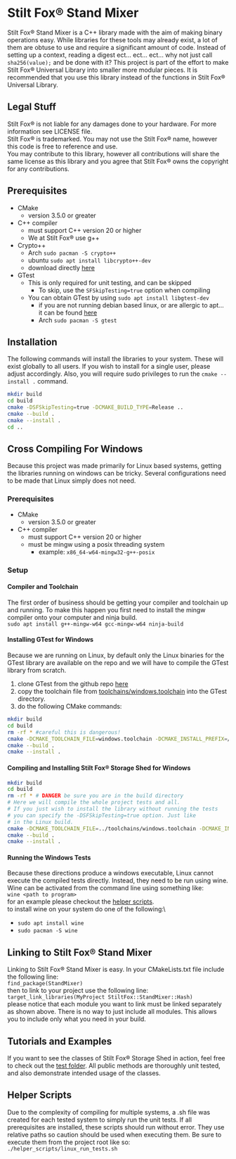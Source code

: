# Stilt Fox&reg; Stand Mixer
Stilt Fox&reg; Stand Mixer is a C++ library made with the aim of making binary operations easy. While libraries for these
tools may already exist, a lot of them are obtuse to use and require a significant amount of code. Instead of setting up
a context, reading a digest ect... ect... ect... why not just call `sha256(value);` and be done with it? This project
is part of the effort to make Stilt Fox&reg; Universal Library into smaller more modular pieces. It is recommended that
you use this library instead of the functions in Stilt Fox&reg; Universal Library.

## Legal Stuff
Stilt Fox&reg; is not liable for any damages done to your hardware. For more information see LICENSE file.\
Stilt Fox&reg; is trademarked. You may not use the Stilt Fox&reg; name, however this code is free to reference and use.\
You may contribute to this library, however all contributions will share the same license as this library and you agree that Stilt Fox&reg; owns the copyright for any contributions.

## Prerequisites
- CMake
  - version 3.5.0 or greater
- C++ compiler
  - must support C++ version 20 or higher
  - We at Stilt Fox&reg; use g++
- Crypto++
  - Arch `sudo pacman -S crypto++`
  - ubuntu `sudo apt install libcrypto++-dev`
  - download directly [here](https://cryptopp.com/#download)
- GTest
    - This is only required for unit testing, and can be skipped
        - To skip, use the `SFSkipTesting=true` option when compiling
    - You can obtain GTest by using `sudo apt install libgtest-dev`
        - if you are not running debian based linux, or are allergic to apt... it can be found [here](https://github.com/google/googletest)
        - Arch `sudo pacman -S gtest`

## Installation
The following commands will install the libraries to your system. These will exist globally to all users. If you wish to
install for a single user, please adjust accordingly. Also, you will require sudo privileges to run the `cmake --install .`
command.
```bash
mkdir build
cd build
cmake -DSFSkipTesting=true -DCMAKE_BUILD_TYPE=Release .. 
cmake --build .
cmake --install .
cd ..
```

## Cross Compiling For Windows
Because this project was made primarily for Linux based systems, getting the libraries running on windows can be tricky. Several configurations need to be made that Linux simply does not need.

### Prerequisites
- CMake
    - version 3.5.0 or greater
- C++ compiler
    - must support C++ version 20 or higher
    - must be mingw using a posix threading system
        - example: `x86_64-w64-mingw32-g++-posix`

### Setup
#### Compiler and Toolchain
The first order of business should be getting your compiler and toolchain up and running. To make this happen you first need to install the mingw compiler onto your computer and ninja build.\
`sudo apt install g++-mingw-w64 gcc-mingw-w64 ninja-build`

#### Installing GTest for Windows
Because we are running on Linux, by default only the Linux binaries for the GTest library are available on the repo and we will have to compile the GTest library from scratch.
1. clone GTest from the github repo [here](https://github.com/google/googletest)
2. copy the toolchain file from [toolchains/windows.toolchain](toolchains) into the GTest directory.
3. do the following CMake commands:
```bash
mkdir build
cd build
rm -rf * #careful this is dangerous!
cmake -DCMAKE_TOOLCHAIN_FILE=windows.toolchain -DCMAKE_INSTALL_PREFIX=/usr/i686-w64-mingw32/ ..
cmake --build .
cmake --install .
```

#### Compiling and Installing Stilt Fox&reg; Storage Shed for Windows
```bash
mkdir build
cd build
rm -rf * # DANGER be sure you are in the build directory
# Here we will compile the whole project tests and all.
# If you just wish to install the library without running the tests
# you can specify the -DSFSkipTesting=true option. Just like
# in the Linux build.
cmake -DCMAKE_TOOLCHAIN_FILE=../toolchains/windows.toolchain -DCMAKE_INSTALL_PREFIX=/usr/i686-w64-mingw32/ -DCMAKE_BUILD_TYPE=Release -G Ninja ..
cmake --build .
cmake --install .
```

#### Running the Windows Tests
Because these directions produce a windows executable, Linux cannot execute the compiled tests directly. Instead, they 
need to be run using wine. Wine can be activated from the command line using something like:\
`wine <path to program>`\
for an example please checkout the [helper scripts](helper_scripts).\
to install wine on your system do one of the following:\
- `sudo apt install wine`
- `sudo pacman -S wine`

## Linking to Stilt Fox&reg; Stand Mixer
Linking to Stilt Fox&reg; Stand Mixer is easy. In your CMakeLists.txt file include the following line:\
`find_package(StandMixer)`\
then to link to your project use the following line:\
`target_link_libraries(MyProject StiltFox::StandMixer::Hash)`\
please notice that each module you want to link must be linked separately as shown above. There is no way to just include all
modules. This allows you to include only what you need in your build.

## Tutorials and Examples
If you want to see the classes of Stilt Fox&reg; Storage Shed in action, feel free to check out the [test folder](src/test). 
All public methods are thoroughly unit tested, and also demonstrate intended usage of the classes.

## Helper Scripts
Due to the complexity of compiling for multiple systems, a .sh file was created for each tested system to simply run the unit tests. If all prerequisites are installed, these scripts should run without error. They use relative paths so caution should be used when executing them. Be sure to execute them from the project root like so:\
`./helper_scripts/linux_run_tests.sh`